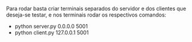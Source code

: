 Para rodar basta criar terminais separados do servidor e dos clientes que deseja-se testar, e nos terminais rodar os respectivos comandos:
- python server.py 0.0.0.0 5001
- python client.py 127.0.0.1 5001
